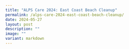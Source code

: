 ```yaml
---
title: "ALPS Care 2024: East Coast Beach Cleanup"
permalink: /alps-care-2024-east-coast-beach-cleanup/
date: 2024-05-27
layout: post
description: ""
image: ""
variant: markdown
---
```

